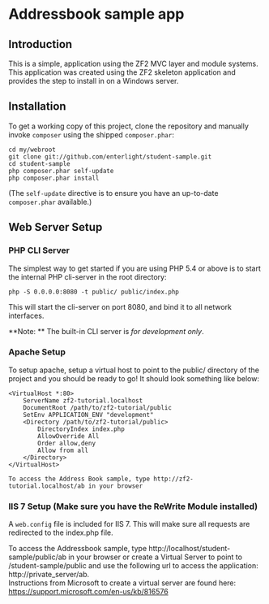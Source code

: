 Addressbook sample app
=======================

Introduction
------------
This is a simple, application using the ZF2 MVC layer and module
systems. This application was created using the ZF2 skeleton application and provides the step to install in on a Windows server.

Installation
------------

To get a working copy of this project, clone the repository and manually invoke `composer` using the shipped
`composer.phar`:

    cd my/webroot
    git clone git://github.com/enterlight/student-sample.git
    cd student-sample
    php composer.phar self-update
    php composer.phar install

(The `self-update` directive is to ensure you have an up-to-date `composer.phar`
available.)


Web Server Setup
----------------

### PHP CLI Server

The simplest way to get started if you are using PHP 5.4 or above is to start the internal PHP cli-server in the root directory:

    php -S 0.0.0.0:8080 -t public/ public/index.php

This will start the cli-server on port 8080, and bind it to all network
interfaces.

**Note: ** The built-in CLI server is *for development only*.

### Apache Setup

To setup apache, setup a virtual host to point to the public/ directory of the
project and you should be ready to go! It should look something like below:

    <VirtualHost *:80>
        ServerName zf2-tutorial.localhost
        DocumentRoot /path/to/zf2-tutorial/public
        SetEnv APPLICATION_ENV "development"
        <Directory /path/to/zf2-tutorial/public>
            DirectoryIndex index.php
            AllowOverride All
            Order allow,deny
            Allow from all
        </Directory>
    </VirtualHost>
    
    To access the Address Book sample, type http://zf2-tutorial.localhost/ab in your browser
    
### IIS 7 Setup (Make sure you have the ReWrite Module installed)

A `web.config` file is included for IIS 7. This will make sure all requests are redirected to the index.php file.

To access the Addressbook sample, type http://localhost/student-sample/public/ab in your browser or 
create a Virtual Server to point to /student-sample/public and use the following url to access the application: http://private_server/ab.   
Instructions from Microsoft to create a virtual server are found here: https://support.microsoft.com/en-us/kb/816576


    
